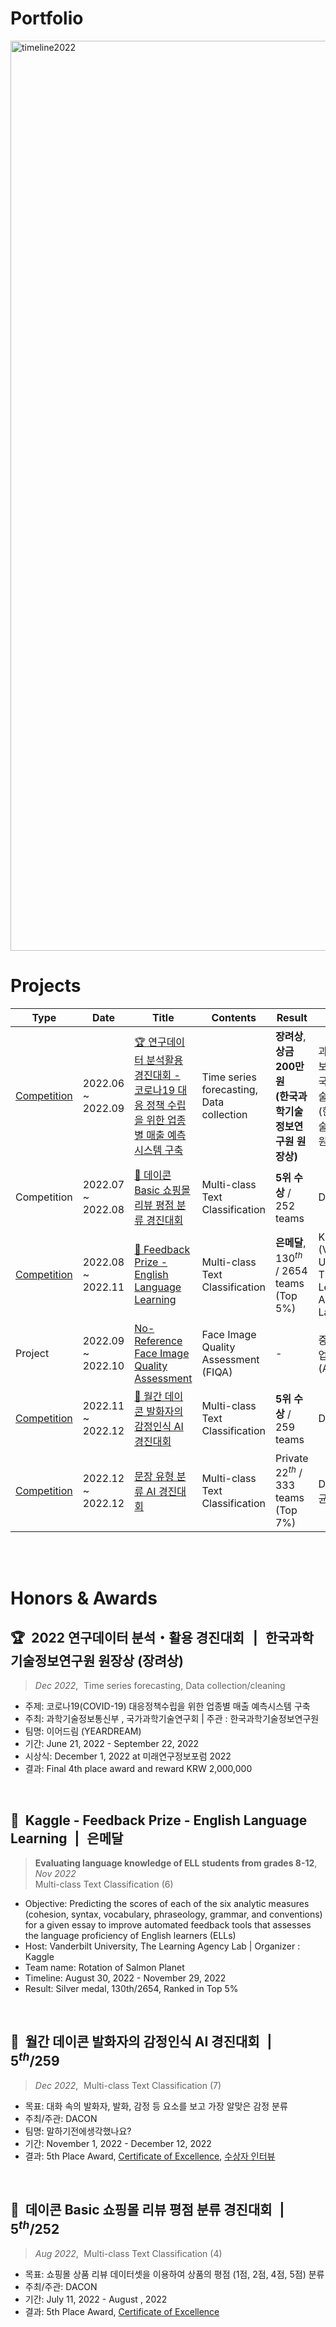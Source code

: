# **Portfolio**

<img width="1456" alt="timeline2022" src="https://user-images.githubusercontent.com/103119868/218659293-866ea8ac-1da1-4d6f-ae80-64fc02a91985.png">

<br>



# Projects

| Type | Date | Title | Contents | Result | Host | 🔗 |
| --- | --- | --- | --- | --- | --- | --- |
| <a href="http://dataon-con.kr/">Competition</a> | 2022.06 ~ 2022.09 | <a href="https://github.com/nomaday/Portfolio/blob/d8c200031dac12886d70db4689f39f20968a3ade/markdown-src/%EC%97%B0%EA%B5%AC%EB%8D%B0%EC%9D%B4%ED%84%B0%EB%B6%84%EC%84%9D%ED%99%9C%EC%9A%A9%EA%B2%BD%EC%A7%84%EB%8C%80%ED%9A%8C2022.md">🏆 연구데이터 분석활용 경진대회 - 코로나19 대응 정책 수립을 위한 업종별 매출 예측 시스템 구축</a> | Time series forecasting, Data collection | **장려상**,**상금 200만원 <br>(한국과학기술정보연구원 원장상)** | 과학기술정보통신부 , 국가과학기술연구회 (한국과학기술정보연구원) | <a href="https://www.notion.so/2022-18ce8ff7da9b453bbd538ed30f98c18b">Notion </a> / <br><a href="https://github.com/yeardreamoff5/dataon-contest">**Project Repository**</a> |
| Competition | 2022.07 ~ 2022.08 | <a href="https://github.com/nomaday/Portfolio/blob/d8c200031dac12886d70db4689f39f20968a3ade/markdown-src/DACON%20%EC%87%BC%ED%95%91%EB%AA%B0%20%EB%A6%AC%EB%B7%B0%20%ED%8F%89%EC%A0%90%20%EB%B6%84%EB%A5%98.md">🏅 데이콘 Basic 쇼핑몰 리뷰 평점 분류 경진대회</a> | Multi-class Text Classification | **5위 수상**  / 252 teams | DACON | <a href="https://bit.ly/3B2H4c6">수상 인증서</a> |
| <a href="https://www.kaggle.com/competitions/feedback-prize-english-language-learning">Competition</a> | 2022.08 ~ 2022.11 | <a href="https://github.com/nomaday/Portfolio/blob/d8c200031dac12886d70db4689f39f20968a3ade/markdown-src/Kaggle%20FP3%20ELL.md">🥈 Feedback Prize -English Language Learning</a> | Multi-class Text Classification | **은메달**, $130^{th}$ / 2654 teams (Top 5%) | Kaggle (Vanderbilt University, The Learning Agency Lab) |  |
| Project | 2022.09 ~ 2022.10 | <a href="https://github.com/nomaday/Portfolio/blob/d8c200031dac12886d70db4689f39f20968a3ade/markdown-src/AIPARK%20NR-FIQA.md">No-Reference Face Image Quality Assessment</a> | Face Image Quality Assessment (FIQA) | - | 중소벤처기업진흥공단 (AIPARK) | <a href="https://www.notion.so/AIPARK-c62dd9ad14534fb791992701a56143b2">Notion</a> / <br> <a href="https://github.com/yeardreamoff5/aipark">**Project Repository**</a> |
| <a href="https://dacon.io/competitions/official/236027/overview/description">Competition</a> | 2022.11 ~ 2022.12 | <a href="https://github.com/nomaday/Portfolio/blob/d8c200031dac12886d70db4689f39f20968a3ade/markdown-src/DACON%20%EB%B0%9C%ED%99%94%EC%9E%90%20%EA%B0%90%EC%A0%95%EC%9D%B8%EC%8B%9D.md">🏅 월간 데이콘 발화자의 감정인식 AI 경진대회</a> | Multi-class Text Classification | **5위 수상** / 259 teams | DACON | <a href="https://bit.ly/3Xm5JRQ">수상 인증서</a> / <br><a href="https://dacon.io/ranking/interview/216">수상자 인터뷰</a> |
| <a href="https://dacon.io/competitions/official/236037/overview/description">Competition</a> | 2022.12 ~ 2022.12 | <a href="https://github.com/nomaday/Portfolio/blob/d8c200031dac12886d70db4689f39f20968a3ade/markdown-src/DACON%20%EB%AC%B8%EC%9E%A5%20%EC%9C%A0%ED%98%95%20%EB%B6%84%EB%A5%98.md">문장 유형 분류 AI 경진대회</a> | Multi-class Text Classification | Private $22^{th}$ / 333 teams (Top 7%) | DACON (성균관대학교) |  |

<br><br>

# Honors & Awards

## 🏆  2022 연구데이터 분석・활용 경진대회  |  한국과학기술정보연구원 원장상 (장려상)
> *Dec 2022*,  Time series forecasting, Data collection/cleaning

- 주제: 코로나19(COVID-19) 대응정책수립을 위한 업종별 매출 예측시스템 구축
- 주최: 과학기술정보통신부 , 국가과학기술연구회 | 주관 : 한국과학기술정보연구원
- 팀명: 이어드림 (YEARDREAM)
- 기간: June 21, 2022 - September 22, 2022
- 시상식: December 1, 2022 at 미래연구정보포럼 2022
- 결과: Final 4th place award and reward KRW 2,000,000

<br>

## 🥈  Kaggle - Feedback Prize - English Language Learning  |  은메달
> **Evaluating language knowledge of ELL  students from grades 8-12**,  *Nov 2022*  
> Multi-class Text Classification (6)

- Objective: Predicting the scores of each of the six analytic measures (cohesion, syntax, vocabulary, phraseology, grammar, and conventions) for a given essay to improve automated feedback tools that assesses the language proficiency of English learners (ELLs)
- Host: Vanderbilt University, The Learning Agency Lab | Organizer : Kaggle
- Team name: Rotation of Salmon Planet
- Timeline: August 30, 2022 - November 29, 2022
- Result: Silver medal, 130th/2654, Ranked in Top 5%

<br>

## 🏅  월간 데이콘 발화자의 감정인식 AI 경진대회  |  $5^{th}/259$
> *Dec 2022*,  Multi-class Text Classification (7)

- 목표: 대화 속의 발화자, 발화, 감정 등 요소를 보고 가장 알맞은 감정 분류
- 주최/주관: DACON
- 팀명: 말하기전에생각했나요?
- 기간: November 1, 2022 - December 12, 2022
- 결과: 5th Place Award, <a href="https://bit.ly/3Xm5JRQ">Certificate of Excellence</a>, <a href="https://dacon.io/ranking/interview/216">수상자 인터뷰</a>

<br>

## 🏅  데이콘 Basic 쇼핑몰 리뷰 평점 분류 경진대회  |  $5^{th}/252$
> *Aug 2022*,  Multi-class Text Classification (4)

- 목표: 쇼핑몰 상품 리뷰 데이터셋을 이용하여 상품의 평점 (1점, 2점, 4점, 5점) 분류
- 주최/주관: DACON
- 기간: July 11, 2022 - August , 2022
- 결과: 5th Place Award, <a href="https://drive.google.com/file/d/1unbdXBiqi6U1EtOm24R-wfcaMPR1IHTS/view">Certificate of Excellence</a>
